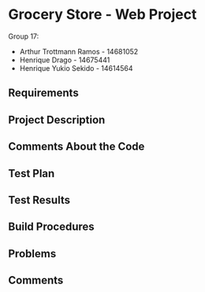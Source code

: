 # Grocery Store - Web Project

Group 17:

- Arthur Trottmann Ramos - 14681052
- Henrique Drago - 14675441
- Henrique Yukio Sekido - 14614564

## Requirements

## Project Description

## Comments About the Code

## Test Plan

## Test Results

## Build Procedures

## Problems

## Comments

